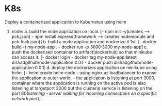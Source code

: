 # K8s
Deploy a containerized application to Kubernetes using helm
1. node:
    a. build the node application on local.
        [- npm init -y(creates --> pck.json)
         - npm install express(framework --> creates nodemodule and pck-lock.json)]
    b. build a node application and dockerize it 1st. 
        [- docker build -t my-node-app .
         - docker run -p 3000:3000 my-node-app]
    c. push the dockerised container to artifact(dockerhub) so that minikube can access it.
        [- docker login
         - docker tag my-node-app:latest dishadgithub/node-application:0.0.1
         - docker push dishadgithub/node-application:0.0.1]
    d. deploy the dockerizes application on minikube using helm.
        [- helm create helm-node
         - using nginx as loadbalancer to expose the application to outer world.
         - the application is listening at port 3000, container where the application is running on the active pod is also listening at targetport 3000 but the clusterip service is listening on the port 80(*listening - server waiting for incoming connections on a specific network port*)]
